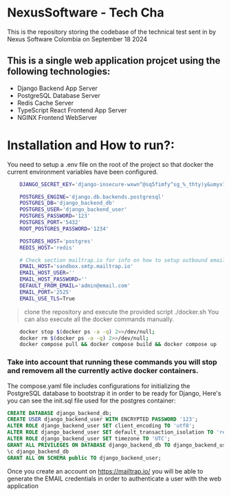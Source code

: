 # NexusSoftware - Tech Cha
This is the repository storing the codebase of the technical test sent in by Nexus Software Colombia on September 18 2024

## This is a single web application projcet using the following technologies:
- Django Backend App Server
- PostgreSQL Database Server
- Redis Cache Server
- TypeScript React Frontend App Server
- NGINX Frontend WebServer

# Installation and How to run?:
You need to setup a .env file on the root of the project so that docker the current environment variables have been configured.
``` bash
    DJANGO_SECRET_KEY='django-insecure-wxwn^@sq5fimfy^sg_%_thty)y&umyv1+xr%j$97kgdoku9)mt'

    POSTGRES_ENGINE='django.db.backends.postgresql'
    POSTGRES_DB='django_backend_db'
    POSTGRES_USER='django_backend_user'
    POSTGRES_PASSWORD='123'
    POSTGRES_PORT='5432'
    ROOT_POSTGRES_PASSWORD='1234'

    POSTGRES_HOST='postgres'
    REDIS_HOST='redis'

    # Check section mailtrap.io for info on how to setup outbound email testing and validation.
    EMAIL_HOST='sandbox.smtp.mailtrap.io'
    EMAIL_HOST_USER=''
    EMAIL_HOST_PASSWORD=''
    DEFAULT_FROM_EMAIL='admin@email.com'
    EMAIL_PORT='2525'
    EMAIL_USE_TLS=True
```

> clone the repository and execute the provided script ./docker.sh
> You can also execute all the docker commands manually.
``` bash
    docker stop $(docker ps -a -q) 2>>/dev/null;
    docker rm $(docker ps -a -q) 2>>/dev/null;
    docker compose pull && docker compose build && docker compose up
```
### Take into account that running these commands you will stop and removem all the currently active docker containers.

The compose.yaml file includes configurations for initializing the PostgreSQL database to bootstrap it in order to be ready for Django,
Here's you can see the init.sql file used for the postgres container:
``` sql
CREATE DATABASE django_backend_db;
CREATE USER django_backend_user WITH ENCRYPTED PASSWORD '123';
ALTER ROLE django_backend_user SET client_encoding TO 'utf8';
ALTER ROLE django_backend_user SET default_transaction_isolation TO 'read committed';
ALTER ROLE django_backend_user SET timezone TO 'UTC';
GRANT ALL PRIVILEGES ON DATABASE django_backend_db TO django_backend_user;
\c django_backend_db
GRANT ALL ON SCHEMA public TO django_backend_user;
```

Once you create an account on https://mailtrap.io/ you will be able to generate the EMAIL credentials in order to authenticate a user with the web application
